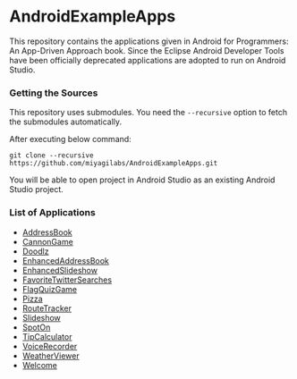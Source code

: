 # AndroidExampleApps

This repository contains the applications given in Android for Programmers: An App-Driven Approach book. Since the Eclipse Android Developer Tools have been officially deprecated applications are adopted to run on Android Studio.

### Getting the Sources

This repository uses submodules. You need the `--recursive` option to fetch the submodules automatically.


After executing below command:
```
git clone --recursive https://github.com/miyagilabs/AndroidExampleApps.git
```
You will be able to open project in Android Studio as an existing Android Studio project.

### List of Applications
- [AddressBook](https://github.com/miyagilabs/AddressBook)
- [CannonGame](https://github.com/miyagilabs/CannonGame)
- [Doodlz](https://github.com/miyagilabs/Doodlz)
- [EnhancedAddressBook](https://github.com/miyagilabs/EnhancedAddressBook)
- [EnhancedSlideshow](https://github.com/miyagilabs/EnhancedSlideshow)
- [FavoriteTwitterSearches](https://github.com/miyagilabs/FavoriteTwitterSearches)
- [FlagQuizGame](https://github.com/miyagilabs/FlagQuizGame)
- [Pizza](https://github.com/miyagilabs/Pizza)
- [RouteTracker](https://github.com/miyagilabs/RouteTracker)
- [Slideshow](https://github.com/miyagilabs/Slideshow)
- [SpotOn](https://github.com/miyagilabs/SpotOn)
- [TipCalculator](https://github.com/miyagilabs/TipCalculator)
- [VoiceRecorder](https://github.com/miyagilabs/VoiceRecorder)
- [WeatherViewer](https://github.com/miyagilabs/WeatherViewer)
- [Welcome](https://github.com/miyagilabs/Welcome)
